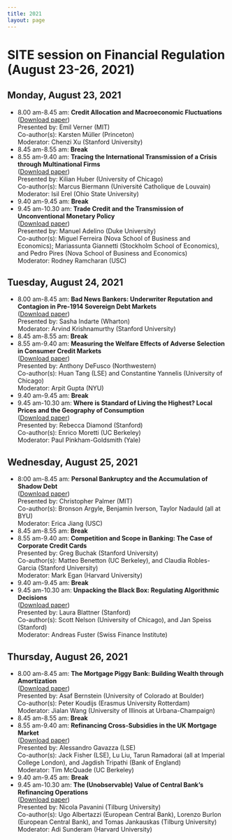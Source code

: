```yaml
---
title: 2021
layout: page
---
```


# SITE session on Financial Regulation (August 23-26, 2021)

## Monday, August 23, 2021
*	8.00 am-8.45 am: **Credit Allocation and Macroeconomic Fluctuations**\
([Download paper](https://drive.google.com/file/d/1T0gFpFEuvmAJx-hB77LT17k-dRaNXndd/view?usp=sharing))\
Presented by: Emil Verner (MIT)\
Co-author(s): Karsten Müller (Princeton)\
Moderator: Chenzi Xu (Stanford University)
* 8.45 am-8.55 am: **Break**
*	8.55 am-9.40 am: **Tracing the International Transmission of a Crisis through Multinational Firms**\
([Download paper](https://drive.google.com/file/d/1Pj5KG0Jbotv-I3g_w1oCtB7hLcFYC6MQ/view?usp=sharing))\
Presented by: Kilian Huber (University of Chicago)\
Co-author(s): Marcus Biermann (Université Catholique de Louvain)\
Moderator: Isil Erel (Ohio State University)
* 9.40 am-9.45 am: **Break**
*	9.45 am-10.30 am: **Trade Credit and the Transmission of Unconventional Monetary Policy**\
([Download paper](https://drive.google.com/file/d/1nNaxuLMfVWizYtv-acYxl59dMIrUxbbe/view?usp=sharing))\
Presented by: Manuel Adelino (Duke University)\
Co-author(s): Miguel Ferreira (Nova School of Business and Economics); Mariassunta Giannetti (Stockholm School of Economics), and Pedro Pires (Nova School of Business and Economics)\
Moderator: Rodney Ramcharan (USC)

## Tuesday, August 24, 2021
*	8.00 am-8.45 am: **Bad News Bankers: Underwriter Reputation and Contagion in Pre-1914 Sovereign Debt Markets**\
([Download paper](https://drive.google.com/file/d/1wNnSbvSyKkUOzTHe9HGlH1FFT4ygvK0r/view?usp=sharing))\
Presented by: Sasha Indarte (Wharton)\
Moderator: Arvind Krishnamurthy (Stanford University)
* 8.45 am-8.55 am: **Break**
*	8.55 am-9.40 am: **Measuring the Welfare Effects of Adverse Selection in Consumer Credit Markets**\
([Download paper](https://drive.google.com/file/d/15kT9opIOzFv9qpuybwtLeHLSinTVRudp/view?usp=sharing))\
Presented by: Anthony DeFusco (Northwestern)\
Co-author(s): Huan Tang (LSE) and Constantine Yannelis (University of Chicago)\
Moderator: Arpit Gupta (NYU)
* 9.40 am-9.45 am: **Break**
*	9.45 am-10.30 am: **Where is Standard of Living the Highest? Local Prices and the Geography of Consumption**\
([Download paper](https://drive.google.com/file/d/14OxZwa-IIp3p7JHC0up5hO-EosaCZT6i/view?usp=sharing))\
Presented by: Rebecca Diamond (Stanford)\
Co-author(s): Enrico Moretti (UC Berkeley)\
Moderator: Paul Pinkham-Goldsmith  (Yale)

## Wednesday, August 25, 2021
*	8:00 am-8.45 am: **Personal Bankruptcy and the Accumulation of Shadow Debt**\
([Download paper](http://web.mit.edu/cjpalmer/www/AINP-Shadow-Debt.pdf))\
Presented by: Christopher Palmer (MIT)\
Co-author(s): Bronson Argyle, Benjamin Iverson, Taylor Nadauld (all at BYU)\
Moderator: Erica Jiang (USC)
* 8.45 am-8.55 am: **Break**
*	8.55 am-9.40 am: **Competition and Scope in Banking: The Case of Corporate Credit Cards**\
Presented by: Greg Buchak (Stanford University)\
Co-author(s): Matteo Benetton (UC Berkeley), and Claudia Robles-Garcia (Stanford University)\
Moderator: Mark Egan (Harvard University)
* 9.40 am-9.45 am: **Break**
*	9.45 am-10.30 am: **Unpacking the Black Box: Regulating Algorithmic Decisions**\
([Download paper](https://www.dropbox.com/s/yoszw308wlo2v1u/BlackBox_Blattner_Nelson_Spiess_August21.pdf?dl=0))\
Presented by: Laura Blattner (Stanford)\
Co-author(s): Scott Nelson (University of Chicago), and Jan Speiss (Stanford)\
Moderator: Andreas Fuster (Swiss Finance Institute)

## Thursday, August 26, 2021
*	8.00 am-8.45 am: **The Mortgage Piggy Bank: Building Wealth through Amortization**\
([Download paper](https://drive.google.com/file/d/1DKjqNLfmcKREgF2KMj2CdwB3zdxXZEbI/view?usp=sharing))\
Presented by: Asaf Bernstein (University of Colorado at Boulder)\
Co-author(s): Peter Koudijs (Erasmus University Rotterdam)\
Moderator: Jialan Wang (University of Illinois at Urbana-Champaign)
* 8.45 am-8.55 am: **Break**
*	8.55 am-9.40 am: **Refinancing Cross-Subsidies in the UK Mortgage Market**\
([Download paper](https://www.tarunramadorai.com/TarunPapers/Cross_Subsidies.pdf))\
Presented by: Alessandro Gavazza (LSE)\
Co-author(s): Jack Fisher (LSE), Lu Liu, Tarun Ramadorai (all at Imperial College London), and Jagdish Tripathi (Bank of England)\
Moderator: Tim McQuade (UC Berkeley)
* 9.40 am-9.45 am: **Break**
*	9.45 am-10.30 am: **The (Unobservable) Value of Central Bank’s Refinancing Operations**\
([Download paper](https://drive.google.com/file/d/1-tqLS1pzWCgS4NrUC6gWvp3bjYyM71Ko/view?usp=sharing))\
Presented by: Nicola Pavanini (Tilburg University)\
Co-author(s): Ugo Albertazzi (European Central Bank), Lorenzo Burlon (European Central Bank), and Tomas Jankauskas (Tilburg University)\
Moderator: Adi Sunderam (Harvard University)
